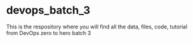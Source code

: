 # devops_batch_3
This is the respository where you will find all the data, files, code, tutorial from DevOps zero to hero batch 3
